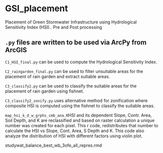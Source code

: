 # GSI_placement
Placement of Green Stormwater Infrastructure using Hydrological Sensitivity Index (HSI).. Pre and Post processing

## ```.py``` files are written to be used via ArcPy from ArcGIS

```C1_HSI_final.py``` can be used to compute the Hydrological Sensitivity Index.

```C2_raingarden_final.py``` can be used to filter unsuitable areas for the placement of rain garden and extract suitable areas.

```C3_classify2.py``` can be used to classify the suitable areas for the placement of rain garden using fishnet.

```C3_classify2_zonify.py``` uses alternative method for zonification where composite HSI is computed using the fishnet to classify the suitable areas.

```map_hsi_k_d_w_grphs_cmb_ana.R```HSI and its dependent Slope, Contr. Area, Soil Depth, and K are reclassified and based on raster calculation a unique number was created for each pixel. This r code, redistributes that number to calculate the HSI vs Slope, Cont. Area, S Depth and K. This code also analyze the distribution of HSI with different factors using violin plot.

studywat_balance_best_wb_3ofe_all_repres.rmd
